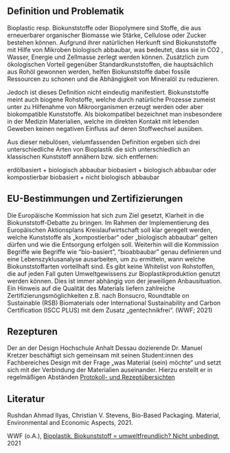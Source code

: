 ## Definition und Problematik

Bioplastic resp. Biokunststoffe oder Biopolymere sind Stoffe, die aus
erneuerbarer organischer Biomasse wie Stärke, Cellulose oder Zucker
bestehen können. Aufgrund ihrer natürlichen Herkunft sind Biokunststoffe
mit Hilfe von Mikroben biologisch abbaubar, was bedeutet, dass sie in
CO2 , Wasser, Energie und Zellmasse zerlegt werden können. Zusätzlich
zum ökologischen Vorteil gegenüber Standardkunststoffen, die
hauptsächlich aus Rohöl gewonnen werden, helfen Biokunststoffe dabei
fossile Ressourcen zu schonen und die Abhängigkeit von Mineralöl zu
reduzieren.

Jedoch ist dieses Definition nicht eindeutig manifestiert.
Biokunststoffe meint auch biogene Rohstoffe, welche durch natürliche
Prozesse zumeist unter zu Hilfenahme von Mikroorganismen erzeugt werden
oder aber biokompatible Kunststoffe. Als biokompatibel bezeichnet man
insbesondere in der Medizin Materialien, welche im direkten Kontakt mit
lebenden Geweben keinen negativen Einfluss auf deren Stoffwechsel
ausüben.

Aus dieser nebulösen, vielumfassenden Definition ergeben sich drei
unterschiedliche Arten von Bioplastik die sich unterschiedlich an
klassischen Kunststoff annähern bzw. sich entfernen:

erdölbasiert + biologisch abbaubar biobasiert + biologisch abbaubar oder
kompostierbar biobasiert + nicht biologisch abbaubar

## EU-Bestimmungen und Zertifizierungen

Die Europäische Kommission hat sich zum Ziel gesetzt, Klarheit in die
Biokunststoff-Debatte zu bringen. Im Rahmen der Implementierung des
Europäischen Aktionsplans Kreislaufwirtschaft soll klar geregelt werden,
welche Kunststoffe als „kompostierbar“ oder „biologisch abbaubar“ gelten
dürfen und wie die Entsorgung erfolgen soll. Weiterhin will die
Kommission Begriffe wie Begriffe wie “bio-basiert”, “bioabbaubar” genau
definieren und eine Lebenszyklusanalyse ausarbeiten, um zu ermitteln,
wann welche Biokunststoffarten vorteilhaft sind. Es gibt keine Whitelist
von Rohstoffen, die auf jeden Fall guten Umweltgewissens zur
Bioplastikproduktion genutzt werden können. Dies ist immer abhängig von
der jeweiligen Anbausituation. Ein Hinweis auf die Qualität des
Materials liefern zahlreiche Zertifizierungsmöglichkeiten z.B. nach
Bonsucro, Roundtable on Sustainable (RSB) Biomaterials oder
International Sustainability and Carbon Certification (ISCC PLUS) mit
dem Zusatz „gentechnikfrei“. (WWF; 2021)

## Rezepturen

Der an der Design Hochschule Anhalt Dessau dozierende Dr. Manuel Kretzer
beschäftigt sich gemeinsam mit seinen Student:innen des Fachbereiches
Design mit der Frage „was Material (sein) möchte“ und setzt sich mit der
Verbindung der Materialien auseinander. Hierzu erstellt er in
regelmäßigen Abständen [Protokoll- und Rezeptübersichten](http://materiability.com/wp-content/uploads/2021/01/2018_Der-Charakter-der-Materialien.pdf)


## Literatur

Rushdan Ahmad Ilyas, Christian V. Stevens, Bio-Based Packaging.
Material, Environmental and Economic Aspects, 2021.

WWF (o.A.), [Bioplastik. Biokunststoff = umweltfreundlich? Nicht
unbedingt](https://www.wwf.de/themen-projekte/landwirtschaft/bioenergie/bioplastik), 2021
